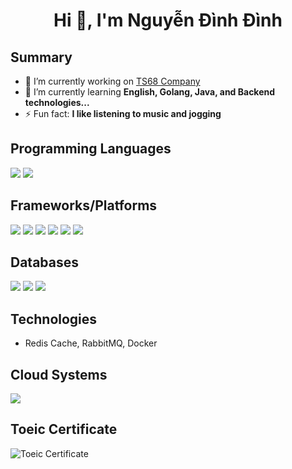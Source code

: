<h1 align="center">Hi 👋, I'm Nguyễn Đình Đình</h1>

## Summary

- 🔭 I’m currently working on [TS68 Company](https://ts68.vn/)
- 🌱 I’m currently learning **English, Golang, Java, and Backend technologies...**
- ⚡ Fun fact: **I like listening to music and jogging**

## Programming Languages

<p align="left">
<img src="https://img.shields.io/badge/-JavaScript-black?style=flat-square&logo=javascript"/>
<img src="https://img.shields.io/badge/Python-3776AB?logo=python&logoColor=fff">

## Frameworks/Platforms

<p align="left">
<img src="https://img.shields.io/badge/-Nodejs-black?style=flat-square&logo=Node.js"/>
<img src="https://img.shields.io/badge/-Expressjs-black?style=flat-square&logo=Express.js"/>
<img src="https://img.shields.io/badge/-React-black?style=flat-square&logo=react"/>
<img src="https://img.shields.io/badge/Next.js-black?logo=next.js&logoColor=white"/>
<img src="https://img.shields.io/badge/FastAPI-009485.svg?logo=fastapi&logoColor=white"/>
<img src="https://img.shields.io/badge/Tailwind%20CSS-%2338B2AC.svg?logo=tailwind-css&logoColor=white"/>

## Databases

<p align="left">
<img src="https://img.shields.io/badge/-MongoDB-black?style=flat-square&logo=mongodb"/>
<img src="https://img.shields.io/badge/-MySQL-black?style=flat-square&logo=mysql"/>
<img src="https://img.shields.io/badge/Redis-%23DD0031.svg?logo=redis&logoColor=white"/>

## Technologies

- Redis Cache, RabbitMQ, Docker

## Cloud Systems

<p align="left">
<img src="https://img.shields.io/badge/Vercel-%23000000.svg?logo=vercel&logoColor=white"/>

## Toeic Certificate

<p><img align="left" src="https://tran-thai-request-dinhnd.vercel.app/images/illustrations/auth/v2-login-dark-border.png" alt="Toeic Certificate" /></p>
